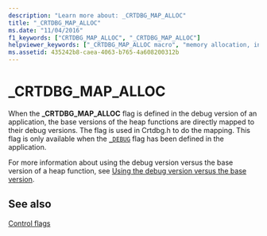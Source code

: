```yaml
---
description: "Learn more about: _CRTDBG_MAP_ALLOC"
title: "_CRTDBG_MAP_ALLOC"
ms.date: "11/04/2016"
f1_keywords: ["CRTDBG_MAP_ALLOC", "_CRTDBG_MAP_ALLOC"]
helpviewer_keywords: ["_CRTDBG_MAP_ALLOC macro", "memory allocation, in debug builds", "CRTDBG_MAP_ALLOC macro"]
ms.assetid: 435242b8-caea-4063-b765-4a608200312b
---
```

# _CRTDBG_MAP_ALLOC

When the **_CRTDBG_MAP_ALLOC** flag is defined in the debug version of an application, the base versions of the heap functions are directly mapped to their debug versions. The flag is used in Crtdbg.h to do the mapping. This flag is only available when the [`_DEBUG`](./debug.md) flag has been defined in the application.

For more information about using the debug version versus the base version of a heap function, see [Using the debug version versus the base version](/visualstudio/debugger/debug-versions-of-heap-allocation-functions).

## See also

[Control flags](./control-flags.md)
